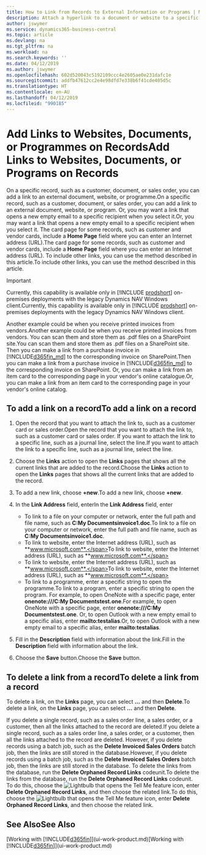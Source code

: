 ```yaml
---
title: How to Link from Records to External Information or Programs | Microsoft Docs
description: Attach a hyperlink to a document or website to a specific record, such as a customer or document.
author: jswymer
ms.service: dynamics365-business-central
ms.topic: article
ms.devlang: na
ms.tgt_pltfrm: na
ms.workload: na
ms.search.keywords: ''
ms.date: 04/12/2019
ms.author: jswymer
ms.openlocfilehash: 602d520043c5192109ccc4e2605ae0e231dafc1e
ms.sourcegitcommit: addfb47612cc2e4e98dfd7e338b6f41cde405d5c
ms.translationtype: HT
ms.contentlocale: en-AU
ms.lasthandoff: 04/12/2019
ms.locfileid: "990185"
---
```

# <a name="add-links-to-websites-documents-or-programs-on-records"></a><span data-ttu-id="4ce15-103">Add Links to Websites, Documents, or Programmes on Records</span><span class="sxs-lookup"><span data-stu-id="4ce15-103">Add Links to Websites, Documents, or Programs on Records</span></span>
<span data-ttu-id="4ce15-104">On a specific record, such as a customer, document, or sales order, you can add a link to an external document, website, or programme.</span><span class="sxs-lookup"><span data-stu-id="4ce15-104">On a specific record, such as a customer, document, or sales order, you can add a link to an external document, website, or program.</span></span> <span data-ttu-id="4ce15-105">Or, you may want a link that opens a new empty email to a specific recipient when you select it.</span><span class="sxs-lookup"><span data-stu-id="4ce15-105">Or, you may want a link that opens a new empty email to a specific recipient when you select it.</span></span> <span data-ttu-id="4ce15-106">The card page for some records, such as customer and vendor cards, include a **Home Page** field where you can enter an Internet address (URL).</span><span class="sxs-lookup"><span data-stu-id="4ce15-106">The card page for some records, such as customer and vendor cards, include a **Home Page** field where you can enter an Internet address (URL).</span></span> <span data-ttu-id="4ce15-107">To include other links, you can use the method described in this article.</span><span class="sxs-lookup"><span data-stu-id="4ce15-107">To include other links, you can use the method described in this article.</span></span>  

> [!IMPORTANT]
> <span data-ttu-id="4ce15-108">Currently, this capability is available only in [!INCLUDE [prodshort](includes/prodshort.md)] on-premises deployments with the legacy Dynamics NAV Windows client.</span><span class="sxs-lookup"><span data-stu-id="4ce15-108">Currently, this capability is available only in [!INCLUDE [prodshort](includes/prodshort.md)] on-premises deployments with the legacy Dynamics NAV Windows client.</span></span>  

<span data-ttu-id="4ce15-109">Another example could be when you receive printed invoices from vendors.</span><span class="sxs-lookup"><span data-stu-id="4ce15-109">Another example could be when you receive printed invoices from vendors.</span></span> <span data-ttu-id="4ce15-110">You can scan them and store them as .pdf files on a SharePoint site.</span><span class="sxs-lookup"><span data-stu-id="4ce15-110">You can scan them and store them as .pdf files on a SharePoint site.</span></span> <span data-ttu-id="4ce15-111">Then you can make a link from a purchase invoice in [!INCLUDE[d365fin_md](includes/d365fin_md.md)] to the corresponding invoice on  SharePoint.</span><span class="sxs-lookup"><span data-stu-id="4ce15-111">Then you can make a link from a purchase invoice in [!INCLUDE[d365fin_md](includes/d365fin_md.md)] to the corresponding invoice on  SharePoint.</span></span> <span data-ttu-id="4ce15-112">Or, you can make a link from an item card to the corresponding page in your vendor's online catalogue.</span><span class="sxs-lookup"><span data-stu-id="4ce15-112">Or, you can make a link from an item card to the corresponding page in your vendor's online catalog.</span></span>

## <a name="to-add-a-link-on-a-record"></a><span data-ttu-id="4ce15-113">To add a link on a record</span><span class="sxs-lookup"><span data-stu-id="4ce15-113">To add a link on a record</span></span>   

1.  <span data-ttu-id="4ce15-114">Open the record that you want to attach the link to, such as a customer card or sales order.</span><span class="sxs-lookup"><span data-stu-id="4ce15-114">Open the record that you want to attach the link to, such as a customer card or sales order.</span></span> <span data-ttu-id="4ce15-115">If you want to attach the link to a specific line, such as a journal line, select the line.</span><span class="sxs-lookup"><span data-stu-id="4ce15-115">If you want to attach the link to a specific line, such as a journal line, select the line.</span></span>  

2.  <span data-ttu-id="4ce15-116">Choose the **Links** action to open the **Links** pages that shows all the current links that are added to the record.</span><span class="sxs-lookup"><span data-stu-id="4ce15-116">Choose the **Links** action to open the **Links** pages that shows all the current links that are added to the record.</span></span>

3. <span data-ttu-id="4ce15-117">To add a new link, choose **+new**.</span><span class="sxs-lookup"><span data-stu-id="4ce15-117">To add a new link, choose **+new**.</span></span>

4.  <span data-ttu-id="4ce15-118">In the **Link Address** field, enter</span><span class="sxs-lookup"><span data-stu-id="4ce15-118">In the **Link Address** field, enter</span></span>

    -   <span data-ttu-id="4ce15-119">To link to a file on your computer or network, enter the full path and file name, such as  **C:My Documentsinvoice1.doc**.</span><span class="sxs-lookup"><span data-stu-id="4ce15-119">To link to a file on your computer or network, enter the full path and file name, such as  **C:My Documentsinvoice1.doc**.</span></span>
    -   <span data-ttu-id="4ce15-120">To link to website, enter the Internet address (URL), such as **www.microsoft.com**.</span><span class="sxs-lookup"><span data-stu-id="4ce15-120">To link to website, enter the Internet address (URL), such as **www.microsoft.com**.</span></span>
    -   <span data-ttu-id="4ce15-121">To link to website, enter the Internet address (URL), such as **www.microsoft.com**.</span><span class="sxs-lookup"><span data-stu-id="4ce15-121">To link to website, enter the Internet address (URL), such as **www.microsoft.com**.</span></span>
    -   <span data-ttu-id="4ce15-122">To link to a programme, enter a specific string to open the programme.</span><span class="sxs-lookup"><span data-stu-id="4ce15-122">To link to a program, enter a specific string to open the program.</span></span> <span data-ttu-id="4ce15-123">For example, to open OneNote with a specific page, enter **onenote:///C:My Documentstest.one**.</span><span class="sxs-lookup"><span data-stu-id="4ce15-123">For example, to open OneNote with a specific page, enter **onenote:///C:My Documentstest.one**.</span></span> <span data-ttu-id="4ce15-124">Or, to open Outlook with a new empty email to a specific alias, enter **mailto:testalias**.</span><span class="sxs-lookup"><span data-stu-id="4ce15-124">Or, to open Outlook with a new empty email to a specific alias, enter **mailto:testalias**.</span></span>  

5.  <span data-ttu-id="4ce15-125">Fill in the **Description** field with information about the link.</span><span class="sxs-lookup"><span data-stu-id="4ce15-125">Fill in the **Description** field with information about the link.</span></span>  

6.  <span data-ttu-id="4ce15-126">Choose the **Save** button.</span><span class="sxs-lookup"><span data-stu-id="4ce15-126">Choose the **Save** button.</span></span>  

## <a name="to-delete-a-link-from-a-record"></a><span data-ttu-id="4ce15-127">To delete a link from a record</span><span class="sxs-lookup"><span data-stu-id="4ce15-127">To delete a link from a record</span></span>  

<span data-ttu-id="4ce15-128">To delete a link, on the **Links** page, you can select **...** and then **Delete**.</span><span class="sxs-lookup"><span data-stu-id="4ce15-128">To delete a link, on the **Links** page, you can select **...** and then **Delete**.</span></span>

<span data-ttu-id="4ce15-129">If you delete a single record, such as a sales order line, a sales order, or a customer, then all the links attached to the record are deleted.</span><span class="sxs-lookup"><span data-stu-id="4ce15-129">If you delete a single record, such as a sales order line, a sales order, or a customer, then all the links attached to the record are deleted.</span></span> <span data-ttu-id="4ce15-130">However, if you delete records using a batch job, such as the **Delete Invoiced Sales Orders** batch job, then the links are still stored in the database.</span><span class="sxs-lookup"><span data-stu-id="4ce15-130">However, if you delete records using a batch job, such as the **Delete Invoiced Sales Orders** batch job, then the links are still stored in the database.</span></span> <span data-ttu-id="4ce15-131">To delete the links from the database, run the **Delete Orphaned Record Links** codeunit.</span><span class="sxs-lookup"><span data-stu-id="4ce15-131">To delete the links from the database, run the **Delete Orphaned Record Links** codeunit.</span></span> <span data-ttu-id="4ce15-132">To do this, choose the ![Lightbulb that opens the Tell Me feature](media/ui-search/search_small.png "Tell me what you want to do") icon, enter **Delete Orphaned Record Links**, and then choose the related link.</span><span class="sxs-lookup"><span data-stu-id="4ce15-132">To do this, choose the ![Lightbulb that opens the Tell Me feature](media/ui-search/search_small.png "Tell me what you want to do") icon, enter **Delete Orphaned Record Links**, and then choose the related link.</span></span>   

<!-- ### To run delete orphaned record links  

1.  Choose the ![Lightbulb that opens the Tell Me feature](media/ui-search/search_small.png "Tell me what you want to do") icon, enter **Data Deletion**, and then choose the related link.  

2.  On the **Data Deletion** page, choose **Tasks**, and then choose **Delete Orphaned Record Links**.  -->

## <a name="see-also"></a><span data-ttu-id="4ce15-133">See Also</span><span class="sxs-lookup"><span data-stu-id="4ce15-133">See Also</span></span>  
<span data-ttu-id="4ce15-134">[Working with [!INCLUDE[d365fin](includes/d365fin_md.md)]](ui-work-product.md)</span><span class="sxs-lookup"><span data-stu-id="4ce15-134">[Working with [!INCLUDE[d365fin](includes/d365fin_md.md)]](ui-work-product.md)</span></span>  
